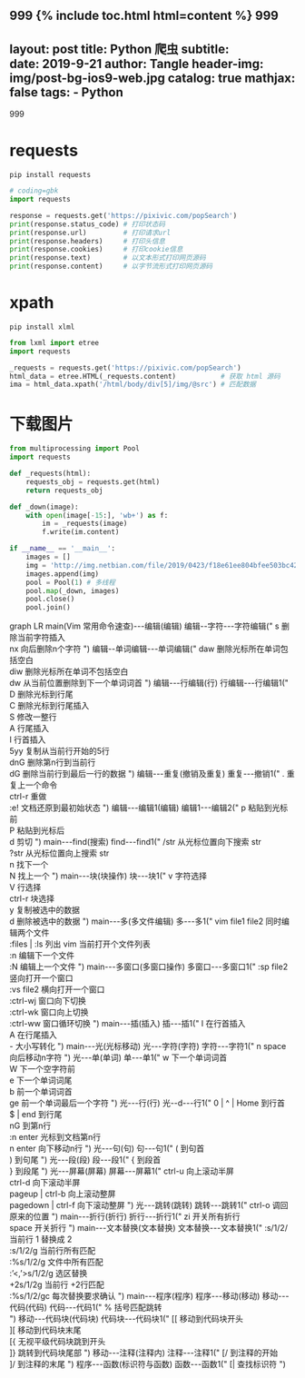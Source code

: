 999
{% include toc.html html=content %}
999
---
layout:     post
title:      Python 爬虫
subtitle:   
date:       2019-9-21
author:     Tangle
header-img: img/post-bg-ios9-web.jpg
catalog: true
mathjax: false
tags:
    - Python
---

999

# requests

```shell
pip install requests
```

```python
# coding=gbk
import requests

response = requests.get('https://pixivic.com/popSearch')
print(response.status_code) # 打印状态码
print(response.url)         # 打印请求url
print(response.headers)     # 打印头信息
print(response.cookies)     # 打印cookie信息
print(response.text)        # 以文本形式打印网页源码
print(response.content)     # 以字节流形式打印网页源码
```

# xpath

```shell
pip install xlml
```

```python
from lxml import etree
import requests

_requests = requests.get('https://pixivic.com/popSearch')
html_data = etree.HTML(_requests.content)           # 获取 html 源码
ima = html_data.xpath('/html/body/div[5]/img/@src') # 匹配数据
```

# 下载图片

```python
from multiprocessing import Pool
import requests

def _requests(html):
    requests_obj = requests.get(html)
    return requests_obj

def _down(image):
    with open(image[-15:], 'wb+') as f:
        im = _requests(image)
        f.write(im.content)

if __name__ == '__main__':
    images = []
    img = 'http://img.netbian.com/file/2019/0423/f18e61ee804bfee503bc42913883a1a3.jpg'
    images.append(img)
    pool = Pool(1) # 多线程
    pool.map(_down, images)
    pool.close()
    pool.join()
```







<div class="mermaid">
    graph LR
        main(Vim 常用命令速查)---编辑(编辑)
        编辑--字符---字符编辑("
            s 删除当前字符插入<br>
            nx 向后删除n个字符
        ")
        编辑--单词编辑---单词编辑("
            daw 删除光标所在单词包括空白<br>
            diw 删除光标所在单词不包括空白<br>
            dw 从当前位置删除到下一个单词词首
        ")
        编辑---行编辑(行)
        行编辑---行编辑1("
            D 删除光标到行尾<br>
            C 删除光标到行尾插入<br>
            S 修改一整行<br>
            A 行尾插入<br>
            I 行首插入<br>
            5yy 复制从当前行开始的5行<br>
            dnG 删除第n行到当前行<br>
            dG 删除当前行到最后一行的数据
        ")
        编辑---重复(撤销及重复)
        重复---撤销1("
            . 重复上一个命令<br>
            ctrl-r 重做<br>
            :e! 文档还原到最初始状态
        ")
        编辑---编辑1(编辑)
        编辑1---编辑2("
            p 粘贴到光标前<br>
            P 粘贴到光标后<br>
            d 剪切
        ")
        main---find(搜索)
        find---find1("
            /str 从光标位置向下搜索 str<br>
            ?str 从光标位置向上搜索 str<br>
            n 找下一个<br>
            N 找上一个
        ")
        main---块(块操作)
        块---块1("
            v 字符选择<br>
            V 行选择<br>
            ctrl-r 块选择<br>
            y 复制被选中的数据<br>
            d 删除被选中的数据
        ")
        main---多(多文件编辑)
        多---多1("
            vim file1 file2 同时编辑两个文件<br>
            :files | :ls 列出 vim 当前打开个文件列表<br>
            :n 编辑下一个文件<br>
            :N 编辑上一个文件
        ")
        main---多窗口(多窗口操作)
        多窗口---多窗口1("
            :sp file2 竖向打开一个窗口<br>
            :vs file2 横向打开一个窗口<br>
            :ctrl-wj 窗口向下切换<br>
            :ctrl-wk 窗口向上切换<br>
            :ctrl-ww 窗口循环切换 
        ")
        main---插(插入)
        插---插1("
            I 在行首插入<br>
            A 在行尾插入<br>
            - 大小写转化
        ")
        main---光(光标移动)
        光---字符(字符)
        字符---字符1("
            n space 向后移动n字符
        ")
        光---单(单词)
        单---单1("
            w 下一个单词词首<br> 
            W 下一个空字符前<br>
            e 下一个单词词尾<br>
            b 前一个单词词首<br>
            ge 前一个单词最后一个字符
        ")
        光---行(行)
        光--d---行1("
            0 | ^ | Home 到行首<br>
            $ | end 到行尾<br>
            nG 到第n行<br>
            :n enter 光标到文档第n行<br>
            n enter 向下移动n行
        ")
        光---句(句)
        句---句1("
            ( 到句首<br>
            ) 到句尾
        ")
        光---段(段)
        段---段1("
            { 到段首<br>
            } 到段尾
        ")
        光---屏幕(屏幕)
        屏幕---屏幕1("
            ctrl-u 向上滚动半屏<br>
            ctrl-d 向下滚动半屏<br>
            pageup | ctrl-b 向上滚动整屏<br>
            pagedown | ctrl-f 向下滚动整屏  
        ")
        光---跳转(跳转)
        跳转---跳转1("
            ctrl-o 调回原来的位置
        ")
        main---折行(折行)
        折行---折行1("
            zi 开关所有折行<br>
            space 开关折行
        ")
        main---文本替换(文本替换)
        文本替换---文本替换1("
            :s/1/2/ 当前行 1 替换成 2<br>
            :s/1/2/g 当前行所有匹配<br>
            :%s/1/2/g 文件中所有匹配<br>
            :’<,’>s/1/2/g 选区替换<br>
            +2s/1/2g 当前行 +2行匹配<br>
            :%s/1/2/gc 每次替换要求确认  
        ")
        main---程序(程序)
        程序---移动(移动)
        移动---代码(代码)
        代码---代码1("
            % 括号匹配跳转<br>
        ")
        移动---代码块(代码块)
        代码块---代码块1("
            [[ 移动到代码块开头<br>
            ][ 移动到代码块末尾<br>
            [{ 无视平级代码块跳到开头<br>
            ]} 跳转到代码块尾部
        ")
        移动---注释(注释内)
        注释---注释1("
            [/ 到注释的开始<br>
            ]/ 到注释的末尾
        ")
        程序---函数(标识符与函数)
        函数---函数1("
            [| 查找标识符
        ")
</div>

